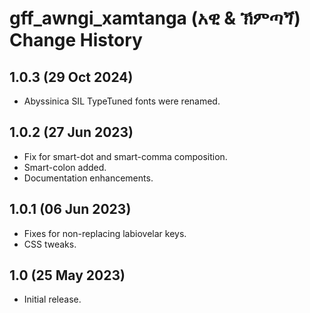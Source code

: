 # gff_awngi_xamtanga (አዊ & ኽምጣጘ) Change History

1.0.3 (29 Oct 2024)
--------------------
* Abyssinica SIL TypeTuned fonts were renamed.

1.0.2 (27 Jun 2023)
-------------------
* Fix for smart-dot and smart-comma composition.
* Smart-colon added.
* Documentation enhancements.

1.0.1 (06 Jun 2023)
-------------------
* Fixes for non-replacing labiovelar keys.
* CSS tweaks.

1.0 (25 May 2023)
-----------------
* Initial release.


